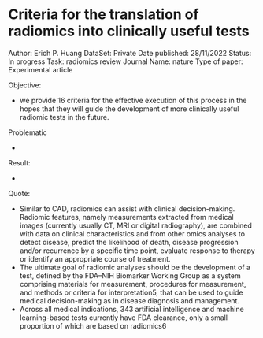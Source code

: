 # Criteria for the translation of radiomics into clinically useful tests

Author: Erich P. Huang
DataSet: Private
Date published: 28/11/2022
Status: In progress
Task: radiomics review
Journal Name: nature
Type of paper: Experimental article

Objective:

- we provide 16 criteria for the effective execution of this process in the hopes that they will guide the development of more clinically useful radiomic tests in the future.

Problematic

- 

Result:

- 

Quote:

- Similar to CAD, radiomics can assist with clinical decision-making. Radiomic features, namely measurements extracted from medical images (currently usually CT, MRI or digital radiography), are combined with data on clinical characteristics and from other omics analyses to detect disease, predict the likelihood of death, disease progression and/or recurrence by a specific time point, evaluate response to therapy or identify an appropriate course of treatment.
- The ultimate goal of radiomic analyses should be the development of a test, defined by the FDA–NIH Biomarker Working Group as a system comprising materials for measurement, procedures for measurement, and methods or criteria for interpretation5, that can be used to guide medical decision-making as in disease diagnosis and management.
- Across all medical indications, 343 artificial intelligence and machine learning-based tests currently have FDA clearance, only a small proportion of which are based on radiomics6
